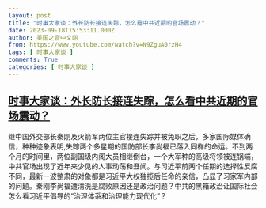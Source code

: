```yaml
---
layout: post
title: "时事大家谈：外长防长接连失踪，怎么看中共近期的官场震动？"
date: 2023-09-18T15:53:11.000Z
author: 美国之音中文网
from: https://www.youtube.com/watch?v=N9ZguA0rzH4
tags: [ 时事大家谈 ]
comments: True
categories: [ 时事大家谈 ]
---
```

<!--1695052391000-->
[时事大家谈：外长防长接连失踪，怎么看中共近期的官场震动？](https://www.youtube.com/watch?v=N9ZguA0rzH4)
------

<div>
继中国外交部长秦刚及火箭军两位主官接连失踪并被免职之后，多家国际媒体确信，种种迹象表明,失踪两个多星期的国防部长李尚福已落入同样的命运。不到两个月的时间里，两位副国级内阁大员相继倒台，一个大军种的高级将领被连锅端，中共官场出现了近年来少见的人事动荡和丑闻。与习近平前两个任期的选择性反腐不同，最新一波整肃的对象都是习近平大权独揽后任命的亲信，凸显了习家军内部的问题。秦刚李尚福遭清洗是腐败原因还是政治问题？中共的黑箱政治让国际社会怎么看习近平倡导的“治理体系和治理能力现代化”？
</div>
